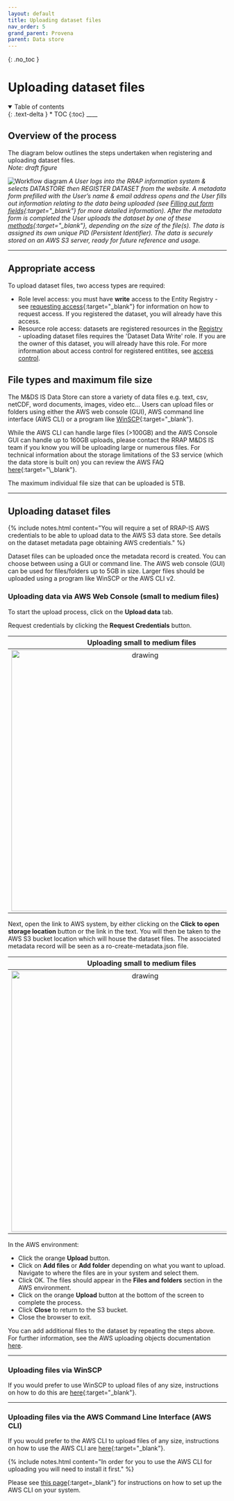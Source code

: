 ```yaml
---
layout: default
title: Uploading dataset files
nav_order: 5
grand_parent: Provena
parent: Data store
---
```


{: .no_toc }

# Uploading dataset files

<details  open markdown="block">
  <summary>
    Table of contents
  </summary>
{: .text-delta }
* TOC
{:toc}
____
</details>

## Overview of the process

The diagram below outlines the steps undertaken when registering and uploading dataset files.  
_Note: draft figure_

![Workflow diagram](../../assets/images/DRAFTv2_upload_data.png)
_A User logs into the RRAP information system & selects DATASTORE then REGISTER DATASET from the website. A metadata form prefilled with the User’s name & email address opens and the User fills out information relating to the data being uploaded (see [Filling out form fields](../data-store/registering-a-dataset.md#filling-out-form-fields){:target="\_blank"} for more detailed information). After the metadata form is completed the User uploads the dataset by one of these [methods](#uploading-dataset-files){:target="\_blank"}, depending on the size of the file(s). The data is assigned its own unique PID (Persistent Identifier). The data is securely stored on an AWS S3 server, ready for future reference and usage._
<br>

---

## Appropriate access

To upload dataset files, two access types are required:

-   Role level access: you must have **write** access to the Entity Registry - see [requesting access](../getting-started-is/requesting-access-is.html){:target="\_blank"} for information on how to request access. If you registered the dataset, you will already have this access.
-   Resource role access: datasets are registered resources in the [Registry](../provenance/registry/overview) - uploading dataset files requires the 'Dataset Data Write' role. If you are the owner of this dataset, you will already have this role. For more information about access control for registered entitites, see [access control](../provenance/registry/access-control).

## File types and maximum file size

The M&DS IS Data Store can store a variety of data files e.g. text, csv, netCDF, word documents, images, video etc... Users can upload files or folders using either the AWS web console (GUI), AWS command line interface (AWS CLI) or a program like [WinSCP](../data-store/WinSCP-data-access.md){:target="\_blank"}.

While the AWS CLI can handle large files (>100GB) and the AWS Console GUI can handle up to 160GB uploads, please contact the RRAP M&DS IS team if you know you will be uploading large or numerous files. For technical information about the storage limitations of the S3 service (which the data store is built on) you can review the AWS FAQ [here](https://aws.amazon.com/s3/faqs/#:~:text=How%20much%20data%20can%20I%20store%20in%20Amazon%20S3?){:target="\_blank"}.

The maximum individual file size that can be uploaded is 5TB.

---

## Uploading dataset files

{% include notes.html content="You will require a set of RRAP-IS AWS credentials to be able to upload data to the AWS S3 data store.  See details on the dataset metadata page obtaining AWS credentials." %}

Dataset files can be uploaded once the metadata record is created. You can choose between using a GUI or command line. The AWS web console (GUI) can be used for files/folders up to 5GB in size. Larger files should be uploaded using a program like WinSCP or the AWS CLI v2.

### Uploading data via AWS Web Console (small to medium files)

To start the upload process, click on the **Upload data** tab.

Request credentials by clicking the **Request Credentials** button.

|                                    Uploading small to medium files                                    |
| :---------------------------------------------------------------------------------------------------: |
| <img src="../../assets/images/data_store/uploadSmallMediumFilesStep1.png" alt="drawing" width="600"/> |

Next, open the link to AWS system, by either clicking on the **Click to open storage location** button or the link in the text. You will then be taken to the AWS S3 bucket location which will house the dataset files. The associated metadata record will be seen as a ro-create-metadata.json file.

|                                    Uploading small to medium files                                    |
| :---------------------------------------------------------------------------------------------------: |
| <img src="../../assets/images/data_store/uploadSmallMediumFilesStep2.png" alt="drawing" width="600"/> |

In the AWS environment:

-   Click the orange **Upload** button.
-   Click on **Add files** or **Add folder** depending on what you want to upload. Navigate to where the files are in your system and select them.
-   Click OK. The files should appear in the **Files and folders** section in the AWS environment.
-   Click on the orange **Upload** button at the bottom of the screen to complete the process.
-   Click **Close** to return to the S3 bucket.
-   Close the browser to exit.

You can add additional files to the dataset by repeating the steps above.<br>
For further information, see the AWS uploading objects documentation [here](https://docs.aws.amazon.com/AmazonS3/latest/userguide/upload-objects.html).

---

### Uploading files via WinSCP

If you would prefer to use WinSCP to upload files of any size, instructions on how to do this are [here](./WinSCP-data-access.html){:target="\_blank"}.

---

### Uploading files via the AWS Command Line Interface (AWS CLI)

If you would prefer to the AWS CLI to upload files of any size, instructions on how to use the AWS CLI are [here](./AWSCLI-data-access.html){:target="\_blank"}.

{% include notes.html content="In order for you to use the AWS CLI for uploading you will need to install it first." %}

Please see [this page](./setting-up-the-aws-cli.html){:target=\_blank"} for instructions on how to set up the AWS CLI on your system.
